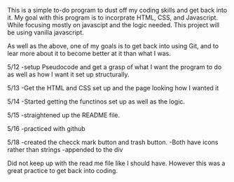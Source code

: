 This is a simple to-do program to dust off my coding skills and get back into it.
My goal with this program is to incorprate HTML, CSS, and Javascript.  While focusing mostly on javascipt and the logic needed.
This project will be using vanilla javascript.

As well as the above, one of my goals is to get back into using Git, and to lear more about it to become better at it than what I was. 

5/12
-setup Pseudocode and get a grasp of what I want the program to do as well as how I want it set up structurally. 

5/13
-Get the HTML and CSS set up and the page looking how I wanted it

5/14
-Started getting the functinos set up as well as the logic.  

5/15
-straightened up the README file.

5/16
-practiced with github

5/18
-created the checck mark button and trash button.
-Both have icons rather than strings
-appended to the div

Did not keep up with the read me file like I should have.
However this was a great practice to get back into coding. 
